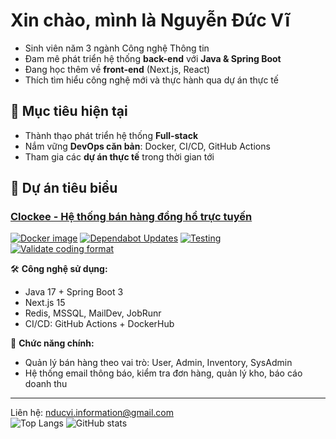 #  Xin chào, mình là Nguyễn Đức Vĩ

- Sinh viên năm 3 ngành Công nghệ Thông tin  
- Đam mê phát triển hệ thống **back-end** với **Java & Spring Boot**  
- Đang học thêm về **front-end** (Next.js, React)  
- Thích tìm hiểu công nghệ mới và thực hành qua dự án thực tế  

## 🎯 Mục tiêu hiện tại
- Thành thạo phát triển hệ thống **Full-stack**
- Nắm vững **DevOps căn bản**: Docker, CI/CD, GitHub Actions
- Tham gia các **dự án thực tế** trong thời gian tới

## 💼 Dự án tiêu biểu

### [Clockee - Hệ thống bán hàng đồng hồ trực tuyến](https://github.com/DuvNguyen/clockee)
[![Docker image](https://github.com/DuvNguyen/clockee/actions/workflows/ci-cd.yml/badge.svg)](https://github.com/DuvNguyen/clockee/actions/workflows/ci-cd.yml)
[![Dependabot Updates](https://github.com/DuvNguyen/clockee/actions/workflows/dependabot/dependabot-updates/badge.svg)](https://github.com/DuvNguyen/clockee/actions/workflows/dependabot/dependabot-updates)
[![Testing](https://github.com/DuvNguyen/clockee/actions/workflows/verify-test.yml/badge.svg)](https://github.com/DuvNguyen/clockee/actions/workflows/verify-test.yml)
[![Validate coding format](https://github.com/DuvNguyen/clockee/actions/workflows/format.yml/badge.svg)](https://github.com/DuvNguyen/clockee/actions/workflows/format.yml)

🛠️ **Công nghệ sử dụng:**  
- Java 17 + Spring Boot 3  
- Next.js 15  
- Redis, MSSQL, MailDev, JobRunr  
- CI/CD: GitHub Actions + DockerHub  

🔐 **Chức năng chính:**  
- Quản lý bán hàng theo vai trò: User, Admin, Inventory, SysAdmin  
- Hệ thống email thông báo, kiểm tra đơn hàng, quản lý kho, báo cáo doanh thu

---

Liên hệ: nducvi.information@gmail.com  
![Top Langs](https://github-readme-stats.vercel.app/api/top-langs/?username=DuvNguyen) ![GitHub stats](https://github-readme-stats.vercel.app/api?username=DuvNguyen&show_icons=true)


